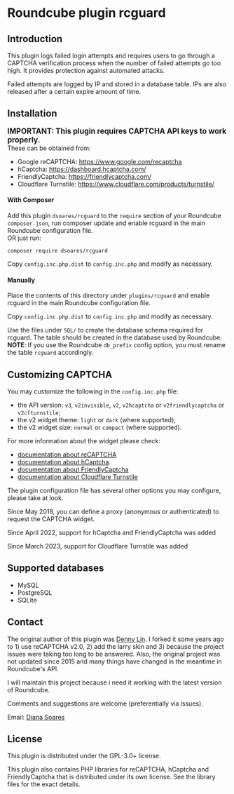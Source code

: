 # Roundcube plugin rcguard

## Introduction

This plugin logs failed login attempts and requires users to go through
a CAPTCHA verification process when the number of failed attempts go
too high. It provides protection against automated attacks.

Failed attempts are logged by IP and stored in a database table.
IPs are also released after a certain expire amount of time.


## Installation

<big>**IMPORTANT: This plugin requires CAPTCHA API keys to work properly.**</big>
<br>These can be obtained from:
- Google reCAPTCHA: https://www.google.com/recaptcha
- hCaptcha: https://dashboard.hcaptcha.com/
- FriendlyCaptcha: https://friendlycaptcha.com/
- Cloudflare Turnstile: https://www.cloudflare.com/products/turnstile/


#### With Composer

Add this plugin `dsoares/rcguard` to the `require` section of your Roundcube
`composer.json`, run composer update and enable rcguard in the main Roundcube
configuration file.
<br>OR just run:

    composer require dsoares/rcguard

Copy `config.inc.php.dist` to `config.inc.php` and modify as necessary.

#### Manually

Place the contents of this directory under `plugins/rcguard` and enable rcguard
in the main Roundcube configuration file.

Copy `config.inc.php.dist` to `config.inc.php` and modify as necessary.

Use the files under `SQL/` to create the database schema required for
rcguard. The table should be created in the database used by Roundcube.
**NOTE**: If you use the Roundcube `db_prefix` config option, you must rename
the table `rcguard` accordingly.


## Customizing CAPTCHA

You may customize the following in the `config.inc.php` file:

- the API version: `v3`, `v2invisible`, `v2`, `v2hcaptcha` or `v2friendlycaptcha` or `v2cfturnstile`;
- the v2 widget theme: `light` or `dark` (where supported);
- the v2 widget size: `normal` or `compact` (where supported).

For more information about the widget please check:
- [documentation about reCAPTCHA][recaptcha-doc]
- [documentation about hCaptcha][hcaptcha-doc].
- [documentation about FriendlyCaptcha][friendlycaptcha-doc]
- [documentation about Cloudflare Turnstile][cfturnstile-doc]

The plugin configuration file has several other options you may configure, please take at look.

Since May 2018, you can define a proxy (anonymous or authenticated) to request the CAPTCHA widget.

Since April 2022, support for hCaptcha and FriendlyCaptcha was added

Since March 2023, support for Cloudflare Turnstile was added


## Supported databases

- MySQL
- PostgreSQL
- SQLite


## Contact

The original author of this plugin was [Denny Lin][dennylin]. I forked it some
years ago to 1) use reCAPTCHA v2.0, 2) add the larry skin and 3) because the project
issues were taking too long to be answered. Also, the original project was not
updated since 2015 and many things have changed in the meantime in Roundcube's API.

I will maintain this project because i need it working with the latest
version of Roundcube.

Comments and suggestions are welcome (preferentially via issues).

Email: [Diana Soares][email]

[email]: mailto:diana.soares@gmail.com
[dennylin]: https://github.com/dennylin93
[recaptcha-doc]: https://developers.google.com/recaptcha/intro
[hcaptcha-doc]: https://docs.hcaptcha.com/
[friendlycaptcha-doc]: https://docs.friendlycaptcha.com/
[cfturnstile-doc]: https://developers.cloudflare.com/turnstile/


## License

This plugin is distributed under the GPL-3.0+ license.

This plugin also contains PHP libraries for reCAPTCHA, hCaptcha and FriendlyCaptcha that is
distributed under its own license. See the library files for the exact details.

